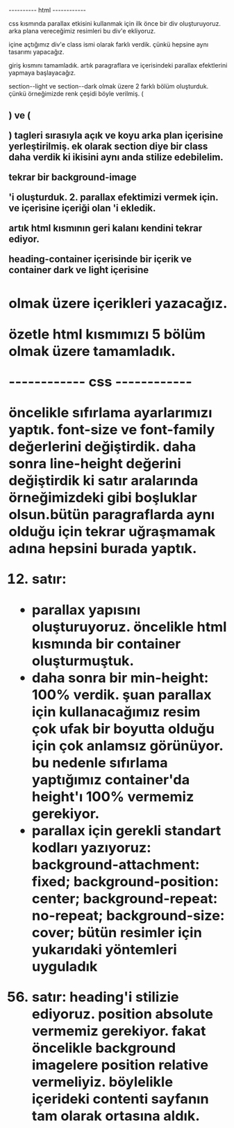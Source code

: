 ---------- html ------------

css kısmında parallax etkisini kullanmak için ilk önce bir div oluşturuyoruz. arka plana vereceğimiz resimleri bu div'e ekliyoruz.

içine açtığımız div'e class ismi olarak farklı verdik. çünkü hepsine aynı tasarımı yapacağız.

giriş kısmını tamamladık. artık paragraflara ve içerisindeki parallax efektlerini yapmaya başlayacağız.

section--light ve section--dark olmak üzere 2 farklı bölüm oluşturduk. çünkü örneğimizde renk çeşidi böyle verilmiş. (<h2>) ve (<p>) tagleri sırasıyla açık ve koyu arka plan içerisine yerleştirilmiş. ek olarak section diye bir class daha verdik ki ikisini aynı anda stilize edebilelim.

tekrar bir background-image <div>'i oluşturduk. 2. parallax efektimizi vermek için. ve içerisine içeriği olan <img>'i ekledik. 

artık html kısmının geri kalanı kendini tekrar ediyor.

heading-container içerisinde bir içerik ve container dark ve light içerisine <h2> <p> olmak üzere içerikleri yazacağız.

özetle html kısmımızı 5 bölüm olmak üzere tamamladık.


------------ css ------------

öncelikle sıfırlama ayarlarımızı yaptık. font-size ve font-family değerlerini değiştirdik. daha sonra line-height değerini değiştirdik ki satır aralarında örneğimizdeki gibi boşluklar olsun.bütün paragraflarda aynı olduğu için tekrar uğraşmamak adına hepsini burada yaptık.

12. satır: 
- parallax yapısını oluşturuyoruz. öncelikle html kısmında bir container oluşturmuştuk. 
- daha sonra bir min-height: 100% verdik. 
şuan parallax için kullanacağımız resim çok ufak bir boyutta olduğu için çok anlamsız görünüyor. bu nedenle sıfırlama yaptığımız container'da height'ı 100% vermemiz gerekiyor.
- parallax için gerekli standart kodları yazıyoruz:
background-attachment: fixed;
background-position: center;
background-repeat: no-repeat;
background-size: cover;
bütün resimler için yukarıdaki yöntemleri uyguladık

56. satır: heading'i stilizie ediyoruz.
position absolute vermemiz gerekiyor. fakat öncelikle background imagelere position relative vermeliyiz. böylelikle içerideki contenti sayfanın tam olarak ortasına aldık.